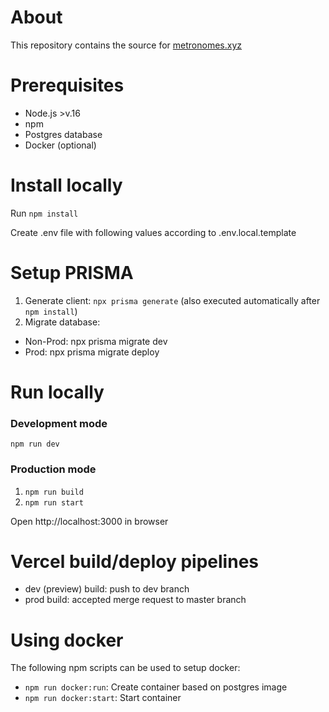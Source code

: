 # About

This repository contains the source for [metronomes.xyz](http://www.metronomes.xyz)

# Prerequisites

- Node.js >v.16
- npm
- Postgres database
- Docker (optional)

# Install locally

Run `npm install`

Create .env file with following values according to .env.local.template

# Setup PRISMA

1. Generate client: `npx prisma generate` (also executed automatically after `npm install`)
2. Migrate database:

- Non-Prod: npx prisma migrate dev
- Prod: npx prisma migrate deploy

# Run locally

### Development mode

`npm run dev`

### Production mode

1. `npm run build`
2. `npm run start`

Open http://localhost:3000 in browser

# Vercel build/deploy pipelines

- dev (preview) build: push to dev branch
- prod build: accepted merge request to master branch

# Using docker

The following npm scripts can be used to setup docker:

- `npm run docker:run`: Create container based on postgres image
- `npm run docker:start`: Start container
